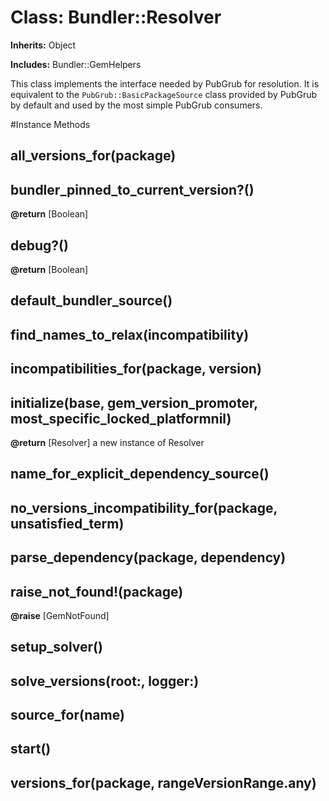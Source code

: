 # Class: Bundler::Resolver
**Inherits:** Object
    
**Includes:** Bundler::GemHelpers
  

This class implements the interface needed by PubGrub for resolution. It is
equivalent to the `PubGrub::BasicPackageSource` class provided by PubGrub by
default and used by the most simple PubGrub consumers.



#Instance Methods
## all_versions_for(package) [](#method-i-all_versions_for)

## bundler_pinned_to_current_version?() [](#method-i-bundler_pinned_to_current_version?)

**@return** [Boolean] 

## debug?() [](#method-i-debug?)

**@return** [Boolean] 

## default_bundler_source() [](#method-i-default_bundler_source)

## find_names_to_relax(incompatibility) [](#method-i-find_names_to_relax)

## incompatibilities_for(package, version) [](#method-i-incompatibilities_for)

## initialize(base, gem_version_promoter, most_specific_locked_platformnil) [](#method-i-initialize)

**@return** [Resolver] a new instance of Resolver

## name_for_explicit_dependency_source() [](#method-i-name_for_explicit_dependency_source)

## no_versions_incompatibility_for(package, unsatisfied_term) [](#method-i-no_versions_incompatibility_for)

## parse_dependency(package, dependency) [](#method-i-parse_dependency)

## raise_not_found!(package) [](#method-i-raise_not_found!)

**@raise** [GemNotFound] 

## setup_solver() [](#method-i-setup_solver)

## solve_versions(root:, logger:) [](#method-i-solve_versions)

## source_for(name) [](#method-i-source_for)

## start() [](#method-i-start)

## versions_for(package, rangeVersionRange.any) [](#method-i-versions_for)

